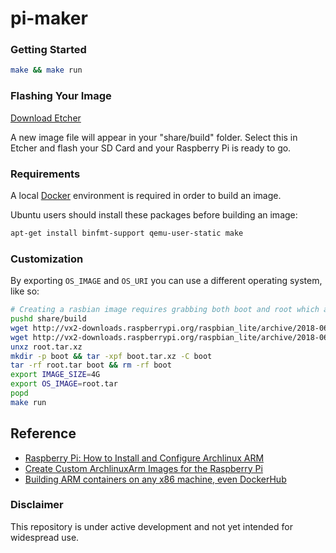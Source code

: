 
# pi-maker

### Getting Started

```bash
make && make run
```

### Flashing Your Image

[Download Etcher](http://etcher.io)

A new image file will appear in your "share/build" folder. Select this in Etcher and flash your SD Card and your Raspberry Pi is ready to go.

### Requirements

A local [Docker](https://www.docker.com/community-edition) environment is required in order to build an image.

Ubuntu users should install these packages before building an image:
```bash
apt-get install binfmt-support qemu-user-static make
```

### Customization

By exporting `OS_IMAGE` and `OS_URI` you can use a different operating system, like so:

```bash
# Creating a rasbian image requires grabbing both boot and root which are separated o_O
pushd share/build
wget http://vx2-downloads.raspberrypi.org/raspbian_lite/archive/2018-06-29-03:25/boot.tar.xz
wget http://vx2-downloads.raspberrypi.org/raspbian_lite/archive/2018-06-29-03:25/root.tar.xz
unxz root.tar.xz
mkdir -p boot && tar -xpf boot.tar.xz -C boot
tar -rf root.tar boot && rm -rf boot
export IMAGE_SIZE=4G
export OS_IMAGE=root.tar
popd
make run
```

## Reference
- [Raspberry Pi: How to Install and Configure Archlinux ARM](http://populationinversion.com/posts/raspberrypi-install-and-configure-archlinux-arm/)
- [Create Custom ArchlinuxArm Images for the Raspberry Pi](https://disconnected.systems/blog/raspberry-pi-archlinuxarm-setup)
- [Building ARM containers on any x86 machine, even DockerHub](https://resin.io/blog/building-arm-containers-on-any-x86-machine-even-dockerhub/)

### Disclaimer
This repository is under active development and not yet intended for widespread use.
